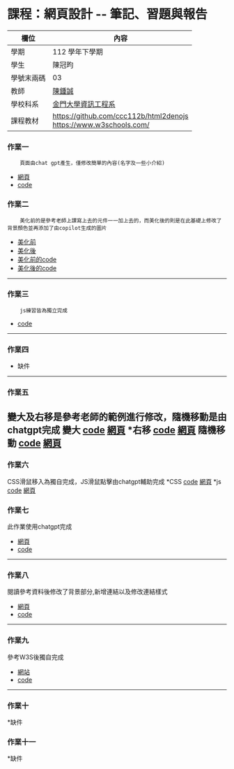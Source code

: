 # 課程：網頁設計 -- 筆記、習題與報告

欄位 | 內容
-----|--------
學期 | 112 學年下學期
學生 |  陳冠昀
學號末兩碼 | 03
教師 | [陳鍾誠](https://www.nqu.edu.tw/educsie/index.php?act=blog&code=list&ids=4)
學校科系 | [金門大學資訊工程系](https://www.nqu.edu.tw/educsie/index.php)
課程教材 | https://github.com/ccc112b/html2denojs <br/> https://www.w3schools.com/

### 作業一 
        頁面由chat gpt產生，僅修改簡單的內容(名字及一些小介紹)
* [網頁](https://hfkem.github.io/wp/%E8%87%AA%E6%88%91%E4%BB%8B%E7%B4%B9.html)
* [code](https://github.com/Hfkem/wp/blob/5b73d20a5e25178e9bbd6bf152ddeb5727bb679c/%E8%87%AA%E6%88%91%E4%BB%8B%E7%B4%B9.html)
### 作業二 
        美化前的是參考老師上課寫上去的元件一一加上去的，而美化後的則是在此基礎上修改了背景顏色並再添加了由copilot生成的圖片
* [美化前](https://hfkem.github.io/wp/html/0315.html)
* [美化後](https://hfkem.github.io/wp/html/0308.html)
* [美化前的code](https://github.com/Hfkem/wp/blob/master/html/0315.html)
* [美化後的code](https://github.com/Hfkem/wp/blob/master/html/0308.html)
---
### 作業三
        js練習皆為獨立完成
* [code](https://github.com/Hfkem/wp/tree/master/hw)
---
### 作業四
* 缺件
---
### 作業五
變大及右移是參考老師的範例進行修改，隨機移動是由chatgpt完成
變大
[code](https://github.com/Hfkem/wp/blob/master/html/dom1.html)
[網頁](https://hfkem.github.io/wp/html/dom1.html)
*右移
[code](https://github.com/Hfkem/wp/blob/master/html/dom2.html)
[網頁](https://hfkem.github.io/wp/html/dom2.html)
隨機移動
[code](https://github.com/Hfkem/wp/blob/master/html/dom3.html)
[網頁](https://hfkem.github.io/wp/html/dom3.html)
---
### 作業六
CSS滑鼠移入為獨自完成，JS滑鼠點擊由chatgpt輔助完成
*CSS
[code](https://github.com/Hfkem/wp/blob/master/html/0412.html)
[網頁](https://hfkem.github.io/wp/html/0412.html)
*js
[code](https://github.com/Hfkem/wp/blob/master/html/0412-2.html)
[網頁](https://hfkem.github.io/wp/html/0412-2.html)
### 作業七
此作業使用chatgpt完成
* [網頁](https://hfkem.github.io/wp/html/0419.html)
* [code](https://github.com/Hfkem/wp/blob/master/html/0419.html)
---
### 作業八
閱讀參考資料後修改了背景部分,新增連結以及修改連結樣式
* [網頁](https://hfkem.github.io/wp/html/0426.html)
* [code](https://github.com/Hfkem/wp/blob/master/html/0426.html)
---
### 作業九
參考W3S後獨自完成
* [網站](https://hfkem.github.io/wp/html/0531.html)
* [code](https://github.com/Hfkem/wp/blob/master/html/0531.html)
---
### 作業十
*缺件
### 作業十一
*缺件
